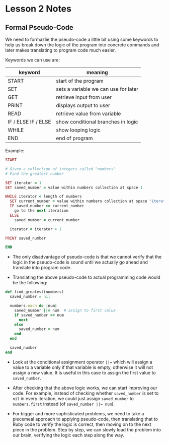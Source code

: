 # Lesson 2 Notes

## Formal Pseudo-Code

We need to formazlie the pseudo-code a little bit using some keywords to help us break down the logic of the program into concrete commands and later makes translating to program code much easier.

Keywords we can use are:

| keyword             | meaning                              |
| --                  | --                                   |
| START               | start of the program                 |
| SET                 | sets a variable we can use for later |
| GET                 | retrieve input from user             |
| PRINT               | displays output to user              |
| READ                | retrieve value from variable         |
| IF / ELSE IF / ELSE | show conditional branches in logic   |
| WHILE               | show looping logic                   |
| END                 | end of program                       |

Example:

```ruby
START

# Given a collection of integers called "numbers"
# Find the greatest number

SET iterator = 1
SET saved_number = value within numbers collection at space 1

WHILE iterator < length of numbers
  SET current_number = value within numbers collection at space "iterator"
  IF saved_number >= current_number
    go to the next iteration
  ELSE
    saved_number = current_number

  iterator = iterator + 1

PRINT saved_number

END
```

- The only disadvantage of pseudo-code is that we cannot verify that the logic in the pseudo-code is sound until we actually go ahead and translate into program code.

- Translating the above pseudo-code to actual programming code would be the following:

```ruby
def find_greatest(numbers)
  saved_number = nil

  numbers.each do |num|
    saved_number ||= num  # assign to first value
    if saved_number >= num
      next
    else
      saved_number = num
    end
  end

  saved_number
end
```

- Look at the conditional assignment operator `||=` which will assign a value to a variable only if that variable is empty, otherwise it will not assign a new value. It is useful in this case to assign the first value to `saved_number`.

- After checking that the above logic works, we can start improving our code. For example, instead of checking whether `saved_number` is set to `nil` in every iteration, we could just assign `saved_number` to `numbers.first` instead (of `saved_number ||= num`).

- For bigger and more sophisticated problems, we need to take a piecemeal approach to applying pseudo-code, then translating that to Ruby code to verify the logic is correct, then moving on to the next piece in the problem. Step by step, we can slowly load the problem into our brain, verifying the logic each step along the way.
